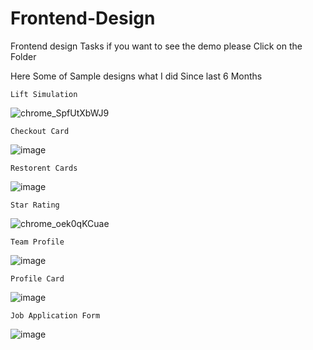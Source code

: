 # Frontend-Design
Frontend design Tasks
if you want to see the demo please Click on the Folder

Here Some of Sample designs what I did Since last 6 Months

  	Lift Simulation
![chrome_SpfUtXbWJ9](https://github.com/user-attachments/assets/3c31417f-a75e-4090-800e-509ae7479f0b)

  	Checkout Card
![image](https://github.com/user-attachments/assets/1bf4f071-0a01-46f3-be08-99dddac37048)

  	Restorent Cards 
![image](https://github.com/user-attachments/assets/6dad916d-d8a0-4117-b572-1c4f59d2bb3d)

	Star Rating 
![chrome_oek0qKCuae](https://github.com/user-attachments/assets/72dc3cbd-7f1a-4609-a0e7-abe4305a37de)

 	Team Profile
![image](https://github.com/user-attachments/assets/e82cdd5d-c34b-4d0c-aaf6-e64a855ec10a)

 	Profile Card
![image](https://github.com/user-attachments/assets/8a33888c-fae2-49e2-811c-e21fd9ae7453)

  	Job Application Form
![image](https://github.com/user-attachments/assets/a07c1743-7455-4f0a-9da6-f6709b4c279d)



